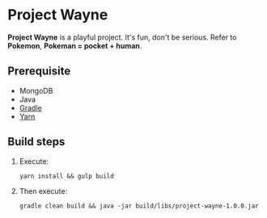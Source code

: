 ﻿# Project Wayne

**Project Wayne** is a playful project. It's fun, don't be serious. 
Refer to **Pokemon**, **Pokeman = pocket + human**.

## Prerequisite
- MongoDB
- Java
- [Gradle](https://gradle.org/)
- [Yarn](https://yarnpkg.com/zh-Hans/)

## Build steps
1. Execute:

	   yarn install && gulp build
	   
2. Then execute:

	   gradle clean build && java -jar build/libs/project-wayne-1.0.0.jar
